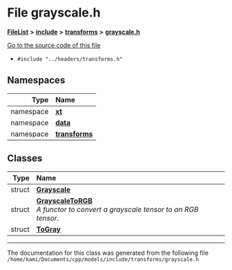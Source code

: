 

# File grayscale.h



[**FileList**](files.md) **>** [**include**](dir_d44c64559bbebec7f509842c48db8b23.md) **>** [**transforms**](dir_de1d6215dd8b8d2c901daadc91a23b6e.md) **>** [**grayscale.h**](grayscale_8h.md)

[Go to the source code of this file](grayscale_8h_source.md)



* `#include "../headers/transforms.h"`













## Namespaces

| Type | Name |
| ---: | :--- |
| namespace | [**xt**](namespacext.md) <br> |
| namespace | [**data**](namespacext_1_1data.md) <br> |
| namespace | [**transforms**](namespacext_1_1data_1_1transforms.md) <br> |


## Classes

| Type | Name |
| ---: | :--- |
| struct | [**Grayscale**](structxt_1_1data_1_1transforms_1_1Grayscale.md) <br> |
| struct | [**GrayscaleToRGB**](structxt_1_1data_1_1transforms_1_1GrayscaleToRGB.md) <br>_A functor to convert a grayscale tensor to an RGB tensor._  |
| struct | [**ToGray**](structxt_1_1data_1_1transforms_1_1ToGray.md) <br> |



















































------------------------------
The documentation for this class was generated from the following file `/home/kami/Documents/cpp/models/include/transforms/grayscale.h`

